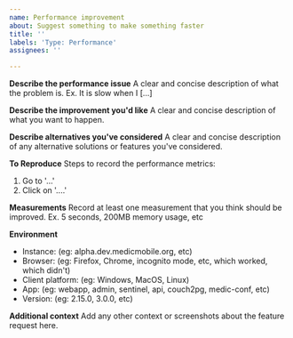 ```yaml
---
name: Performance improvement
about: Suggest something to make something faster
title: ''
labels: 'Type: Performance'
assignees: ''

---
```


**Describe the performance issue**
A clear and concise description of what the problem is. Ex. It is slow when I [...]

**Describe the improvement you'd like**
A clear and concise description of what you want to happen.

**Describe alternatives you've considered**
A clear and concise description of any alternative solutions or features you've considered.

**To Reproduce**
Steps to record the performance metrics:
1. Go to '...'
2. Click on '....'

**Measurements**
Record at least one measurement that you think should be improved. Ex. 5 seconds, 200MB memory usage, etc

**Environment**
- Instance: (eg: alpha.dev.medicmobile.org, etc)
- Browser: (eg: Firefox, Chrome, incognito mode, etc, which worked, which didn't)
- Client platform: (eg: Windows, MacOS, Linux)
- App: (eg: webapp, admin, sentinel, api, couch2pg, medic-conf, etc)
- Version: (eg: 2.15.0, 3.0.0, etc)

**Additional context**
Add any other context or screenshots about the feature request here.

